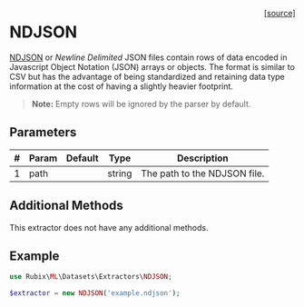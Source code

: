 <span style="float:right;"><a href="https://github.com/RubixML/RubixML/blob/master/src/Datasets/Extractors/NDJSON.php">[source]</a></span>

# NDJSON
[NDJSON](http://ndjson.org/) or *Newline Delimited* JSON files contain rows of data encoded in Javascript Object Notation (JSON) arrays or objects. The format is similar to CSV but has the advantage of being standardized and retaining data type information at the cost of having a slightly heavier footprint.

> **Note:** Empty rows will be ignored by the parser by default.

## Parameters
| # | Param | Default | Type | Description |
|---|---|---|---|---|
| 1 | path |  | string | The path to the NDJSON file. |

## Additional Methods
This extractor does not have any additional methods.

## Example
```php
use Rubix\ML\Datasets\Extractors\NDJSON;

$extractor = new NDJSON('example.ndjson');
```